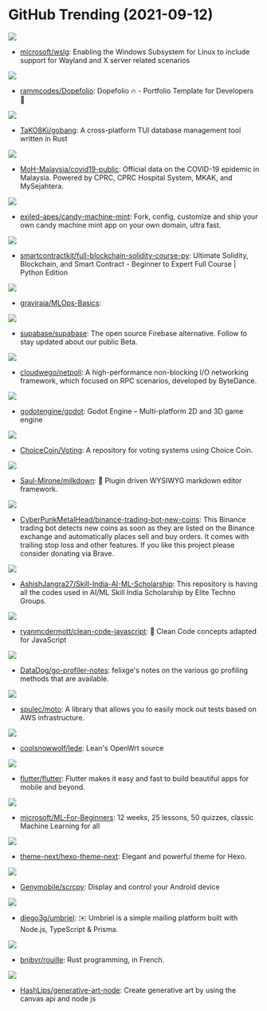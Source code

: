 # GitHub Trending (2021-09-12)

![](https://img.shields.io/badge/C%2B%2B-New%20225-green?style=flat-square&logo=appveyor)
- [microsoft/wslg](https://github.com/microsoft/wslg): Enabling the Windows Subsystem for Linux to include support for Wayland and X server related scenarios

![](https://img.shields.io/badge/HTML-New%20156-green?style=flat-square&logo=appveyor)
- [rammcodes/Dopefolio](https://github.com/rammcodes/Dopefolio): Dopefolio 🔥 - Portfolio Template for Developers 🚀

![](https://img.shields.io/badge/Rust-New%20244-green?style=flat-square&logo=appveyor)
- [TaKO8Ki/gobang](https://github.com/TaKO8Ki/gobang): A cross-platform TUI database management tool written in Rust

![](https://img.shields.io/badge/none-New%2032-green?style=flat-square&logo=appveyor)
- [MoH-Malaysia/covid19-public](https://github.com/MoH-Malaysia/covid19-public): Official data on the COVID-19 epidemic in Malaysia. Powered by CPRC, CPRC Hospital System, MKAK, and MySejahtera.

![](https://img.shields.io/badge/TypeScript-New%2039-green?style=flat-square&logo=appveyor)
- [exiled-apes/candy-machine-mint](https://github.com/exiled-apes/candy-machine-mint): Fork, config, customize and ship your own candy machine mint app on your own domain, ultra fast.

![](https://img.shields.io/badge/none-New%2094-green?style=flat-square&logo=appveyor)
- [smartcontractkit/full-blockchain-solidity-course-py](https://github.com/smartcontractkit/full-blockchain-solidity-course-py): Ultimate Solidity, Blockchain, and Smart Contract - Beginner to Expert Full Course | Python Edition

![](https://img.shields.io/badge/Jupyter%20Notebook-New%20161-green?style=flat-square&logo=appveyor)
- [graviraja/MLOps-Basics](https://github.com/graviraja/MLOps-Basics): 

![](https://img.shields.io/badge/TypeScript-New%2095-green?style=flat-square&logo=appveyor)
- [supabase/supabase](https://github.com/supabase/supabase): The open source Firebase alternative. Follow to stay updated about our public Beta.

![](https://img.shields.io/badge/Go-New%20162-green?style=flat-square&logo=appveyor)
- [cloudwego/netpoll](https://github.com/cloudwego/netpoll): A high-performance non-blocking I/O networking framework, which focused on RPC scenarios, developed by ByteDance.

![](https://img.shields.io/badge/C%2B%2B-New%2063-green?style=flat-square&logo=appveyor)
- [godotengine/godot](https://github.com/godotengine/godot): Godot Engine – Multi-platform 2D and 3D game engine

![](https://img.shields.io/badge/Python-New%20103-green?style=flat-square&logo=appveyor)
- [ChoiceCoin/Voting](https://github.com/ChoiceCoin/Voting): A repository for voting systems using Choice Coin.

![](https://img.shields.io/badge/TypeScript-New%2065-green?style=flat-square&logo=appveyor)
- [Saul-Mirone/milkdown](https://github.com/Saul-Mirone/milkdown): 🍼 Plugin driven WYSIWYG markdown editor framework.

![](https://img.shields.io/badge/Python-New%2047-green?style=flat-square&logo=appveyor)
- [CyberPunkMetalHead/binance-trading-bot-new-coins](https://github.com/CyberPunkMetalHead/binance-trading-bot-new-coins): This Binance trading bot detects new coins as soon as they are listed on the Binance exchange and automatically places sell and buy orders. It comes with trailing stop loss and other features. If you like this project please consider donating via Brave.

![](https://img.shields.io/badge/Jupyter%20Notebook-New%2027-green?style=flat-square&logo=appveyor)
- [AshishJangra27/Skill-India-AI-ML-Scholarship](https://github.com/AshishJangra27/Skill-India-AI-ML-Scholarship): This repository is having all the codes used in AI/ML Skill India Scholarship by Elite Techno Groups.

![](https://img.shields.io/badge/JavaScript-New%20163-green?style=flat-square&logo=appveyor)
- [ryanmcdermott/clean-code-javascript](https://github.com/ryanmcdermott/clean-code-javascript): 🛁 Clean Code concepts adapted for JavaScript

![](https://img.shields.io/badge/Jupyter%20Notebook-New%20113-green?style=flat-square&logo=appveyor)
- [DataDog/go-profiler-notes](https://github.com/DataDog/go-profiler-notes): felixge's notes on the various go profiling methods that are available.

![](https://img.shields.io/badge/Python-New%2044-green?style=flat-square&logo=appveyor)
- [spulec/moto](https://github.com/spulec/moto): A library that allows you to easily mock out tests based on AWS infrastructure.

![](https://img.shields.io/badge/C-New%209-green?style=flat-square&logo=appveyor)
- [coolsnowwolf/lede](https://github.com/coolsnowwolf/lede): Lean's OpenWrt source

![](https://img.shields.io/badge/Dart-New%20224-green?style=flat-square&logo=appveyor)
- [flutter/flutter](https://github.com/flutter/flutter): Flutter makes it easy and fast to build beautiful apps for mobile and beyond.

![](https://img.shields.io/badge/Jupyter%20Notebook-New%20110-green?style=flat-square&logo=appveyor)
- [microsoft/ML-For-Beginners](https://github.com/microsoft/ML-For-Beginners): 12 weeks, 25 lessons, 50 quizzes, classic Machine Learning for all

![](https://img.shields.io/badge/Stylus-New%2032-green?style=flat-square&logo=appveyor)
- [theme-next/hexo-theme-next](https://github.com/theme-next/hexo-theme-next): Elegant and powerful theme for Hexo.

![](https://img.shields.io/badge/C-New%2031-green?style=flat-square&logo=appveyor)
- [Genymobile/scrcpy](https://github.com/Genymobile/scrcpy): Display and control your Android device

![](https://img.shields.io/badge/TypeScript-New%2012-green?style=flat-square&logo=appveyor)
- [diego3g/umbriel](https://github.com/diego3g/umbriel): ✉️ Umbriel is a simple mailing platform built with Node.js, TypeScript & Prisma.

![](https://img.shields.io/badge/Rust-New%20255-green?style=flat-square&logo=appveyor)
- [bnjbvr/rouille](https://github.com/bnjbvr/rouille): Rust programming, in French.

![](https://img.shields.io/badge/JavaScript-New%2090-green?style=flat-square&logo=appveyor)
- [HashLips/generative-art-node](https://github.com/HashLips/generative-art-node): Create generative art by using the canvas api and node js

